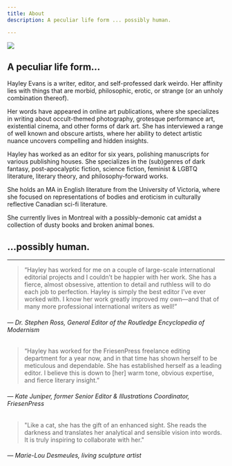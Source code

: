 ```yaml
---
title: About
description: A peculiar life form ... possibly human.

---
```

![](/uploads/DSC03120.png)

## A peculiar life form…

Hayley Evans is a writer, editor, and self-professed dark weirdo. Her affinity lies with things that are morbid, philosophic, erotic, or strange (or an unholy combination thereof).

Her words have appeared in online art publications, where she specializes in writing about occult-themed photography, grotesque performance art, existential cinema, and other forms of dark art. She has interviewed a range of well known and obscure artists, where her ability to detect artistic nuance uncovers compelling and hidden insights.

Hayley has worked as an editor for six years, polishing manuscripts for various publishing houses. She specializes in the (sub)genres of dark fantasy,  post-apocalyptic fiction, science fiction, feminist & LGBTQ literature, literary theory, and philosophy-forward works.

She holds an MA in English literature from the University of Victoria, where she focused on representations of bodies and eroticism in culturally reflective Canadian sci-fi literature.

She currently lives in Montreal with a possibly-demonic cat amidst a collection of dusty books and broken animal bones.

## <span class="text-right">…possibly human.</span>

***

> “Hayley has worked for me on a couple of large-scale international editorial projects and I couldn’t be happier with her work. She has a fierce, almost obsessive, attention to detail and ruthless will to do each job to perfection. Hayley is simply the best editor I’ve ever worked with. I know her work greatly improved my own—and that of many more professional international writers as well!”

###### — Dr. Stephen Ross, General Editor of the Routledge Encyclopedia of Modernism

> “Hayley has worked for the FriesenPress freelance editing department for a year now, and in that time has shown herself to be meticulous and dependable. She has established herself as a leading editor. I believe this is down to \[her\] warm tone, obvious expertise, and fierce literary insight.”

###### — Kate Juniper, former Senior Editor & Illustrations Coordinator, FriesenPress

> "Like a cat, she has the gift of an enhanced sight. She reads the darkness and translates her analytical and sensible vision into words. It is truly inspiring to collaborate with her."

###### — _Marie-Lou Desmeules, living sculpture artist_